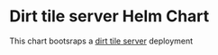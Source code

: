 # Dirt tile server Helm Chart

This chart bootsraps a [dirt tile server](https://github.com/onaio/dirt-simple-postgis-http-api) deployment
